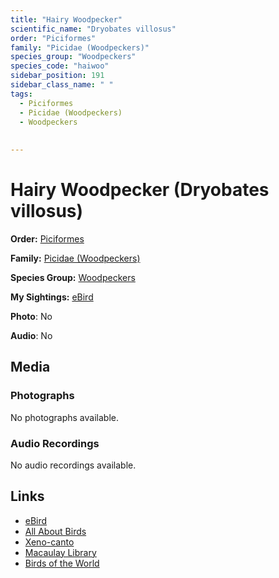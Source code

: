 ```yaml
---
title: "Hairy Woodpecker"
scientific_name: "Dryobates villosus"
order: "Piciformes"
family: "Picidae (Woodpeckers)"
species_group: "Woodpeckers"
species_code: "haiwoo"
sidebar_position: 191
sidebar_class_name: " "
tags: 
  - Piciformes
  - Picidae (Woodpeckers)
  - Woodpeckers
  
  
---
```


# Hairy Woodpecker (Dryobates villosus)

**Order:** [Piciformes](/tags/piciformes)

**Family:** [Picidae (Woodpeckers)](/tags/picidae-woodpeckers)

**Species Group:** [Woodpeckers](/tags/woodpeckers)

**My Sightings:** [eBird](https://ebird.org/lifelist?r=world&time=life&spp=haiwoo)

**Photo**: No 

**Audio**: No

## Media
### Photographs
No photographs available.

### Audio Recordings
No audio recordings available.

## Links
* [eBird](https://ebird.org/species/haiwoo) 
* [All About Birds](https://www.allaboutbirds.org/guide/haiwoo) 
* [Xeno-canto](https://www.xeno-canto.org/species/dryobates-villosus) 
* [Macaulay Library](https://search.macaulaylibrary.org/catalog?taxonCode=haiwoo&sort=rating_rank_desc)
* [Birds of the World](https://birdsoftheworld.org/bow/species/haiwoo)
